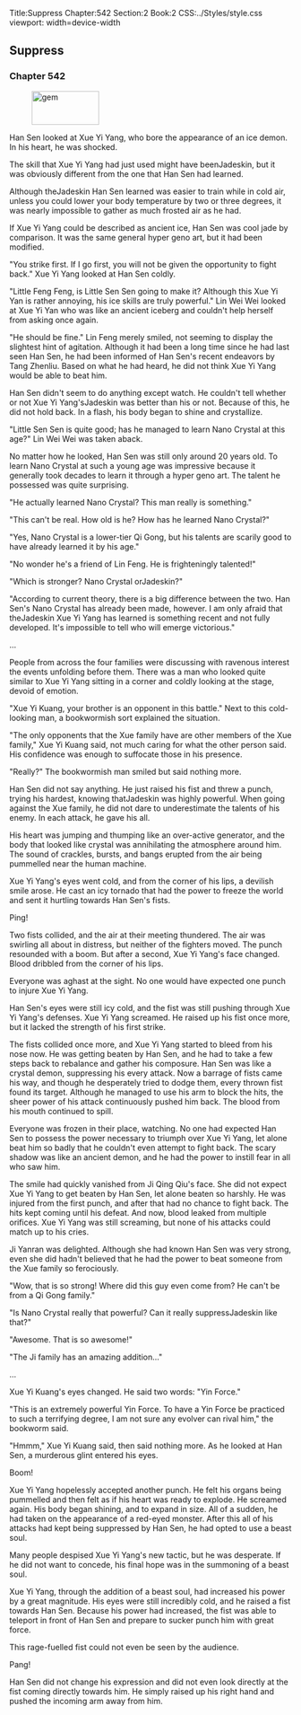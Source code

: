 Title:Suppress 
Chapter:542 
Section:2 
Book:2 
CSS:../Styles/style.css 
viewport: width=device-width
  
## Suppress
### Chapter 542 
<figure>
	<img src="../Images/gem.gif" alt="gem" id="gem" width="120" height="60" />
</figure>
  

  
  Han Sen looked at Xue Yi Yang, who bore the appearance of an ice demon. In his heart, he was shocked.

The skill that Xue Yi Yang had just used might have beenJadeskin, but it was obviously different from the one that Han Sen had learned.

Although theJadeskin Han Sen learned was easier to train while in cold air, unless you could lower your body temperature by two or three degrees, it was nearly impossible to gather as much frosted air as he had.

If Xue Yi Yang could be described as ancient ice, Han Sen was cool jade by comparison. It was the same general hyper geno art, but it had been modified.

"You strike first. If I go first, you will not be given the opportunity to fight back." Xue Yi Yang looked at Han Sen coldly.

"Little Feng Feng, is Little Sen Sen going to make it? Although this Xue Yi Yan is rather annoying, his ice skills are truly powerful." Lin Wei Wei looked at Xue Yi Yan who was like an ancient iceberg and couldn't help herself from asking once again.

"He should be fine." Lin Feng merely smiled, not seeming to display the slightest hint of agitation. Although it had been a long time since he had last seen Han Sen, he had been informed of Han Sen's recent endeavors by Tang Zhenliu. Based on what he had heard, he did not think Xue Yi Yang would be able to beat him.

Han Sen didn't seem to do anything except watch. He couldn't tell whether or not Xue Yi Yang'sJadeskin was better than his or not. Because of this, he did not hold back. In a flash, his body began to shine and crystallize.

"Little Sen Sen is quite good; has he managed to learn Nano Crystal at this age?" Lin Wei Wei was taken aback.

No matter how he looked, Han Sen was still only around 20 years old. To learn Nano Crystal at such a young age was impressive because it generally took decades to learn it through a hyper geno art. The talent he possessed was quite surprising.

"He actually learned Nano Crystal? This man really is something."

"This can't be real. How old is he? How has he learned Nano Crystal?"

"Yes, Nano Crystal is a lower-tier Qi Gong, but his talents are scarily good to have already learned it by his age."

"No wonder he's a friend of Lin Feng. He is frighteningly talented!"

"Which is stronger? Nano Crystal orJadeskin?"

"According to current theory, there is a big difference between the two. Han Sen's Nano Crystal has already been made, however. I am only afraid that theJadeskin Xue Yi Yang has learned is something recent and not fully developed. It's impossible to tell who will emerge victorious."

…

People from across the four families were discussing with ravenous interest the events unfolding before them. There was a man who looked quite similar to Xue Yi Yang sitting in a corner and coldly looking at the stage, devoid of emotion.

"Xue Yi Kuang, your brother is an opponent in this battle." Next to this cold-looking man, a bookwormish sort explained the situation.

"The only opponents that the Xue family have are other members of the Xue family," Xue Yi Kuang said, not much caring for what the other person said. His confidence was enough to suffocate those in his presence.

"Really?" The bookwormish man smiled but said nothing more.

Han Sen did not say anything. He just raised his fist and threw a punch, trying his hardest, knowing thatJadeskin was highly powerful. When going against the Xue family, he did not dare to underestimate the talents of his enemy. In each attack, he gave his all.

His heart was jumping and thumping like an over-active generator, and the body that looked like crystal was annihilating the atmosphere around him. The sound of crackles, bursts, and bangs erupted from the air being pummelled near the human machine.

Xue Yi Yang's eyes went cold, and from the corner of his lips, a devilish smile arose. He cast an icy tornado that had the power to freeze the world and sent it hurtling towards Han Sen's fists.

Ping!

Two fists collided, and the air at their meeting thundered. The air was swirling all about in distress, but neither of the fighters moved. The punch resounded with a boom. But after a second, Xue Yi Yang's face changed. Blood dribbled from the corner of his lips.

Everyone was aghast at the sight. No one would have expected one punch to injure Xue Yi Yang.

Han Sen's eyes were still icy cold, and the fist was still pushing through Xue Yi Yang's defenses. Xue Yi Yang screamed. He raised up his fist once more, but it lacked the strength of his first strike.

The fists collided once more, and Xue Yi Yang started to bleed from his nose now. He was getting beaten by Han Sen, and he had to take a few steps back to rebalance and gather his composure. Han Sen was like a crystal demon, suppressing his every attack. Now a barrage of fists came his way, and though he desperately tried to dodge them, every thrown fist found its target. Although he managed to use his arm to block the hits, the sheer power of his attack continuously pushed him back. The blood from his mouth continued to spill.

Everyone was frozen in their place, watching. No one had expected Han Sen to possess the power necessary to triumph over Xue Yi Yang, let alone beat him so badly that he couldn't even attempt to fight back. The scary shadow was like an ancient demon, and he had the power to instill fear in all who saw him.

The smile had quickly vanished from Ji Qing Qiu's face. She did not expect Xue Yi Yang to get beaten by Han Sen, let alone beaten so harshly. He was injured from the first punch, and after that had no chance to fight back. The hits kept coming until his defeat. And now, blood leaked from multiple orifices. Xue Yi Yang was still screaming, but none of his attacks could match up to his cries.

Ji Yanran was delighted. Although she had known Han Sen was very strong, even she did hadn't believed that he had the power to beat someone from the Xue family so ferociously.

"Wow, that is so strong! Where did this guy even come from? He can't be from a Qi Gong family."

"Is Nano Crystal really that powerful? Can it really suppressJadeskin like that?"

"Awesome. That is so awesome!"

"The Ji family has an amazing addition..."

…

Xue Yi Kuang's eyes changed. He said two words: "Yin Force."

"This is an extremely powerful Yin Force. To have a Yin Force be practiced to such a terrifying degree, I am not sure any evolver can rival him," the bookworm said.

"Hmmm," Xue Yi Kuang said, then said nothing more. As he looked at Han Sen, a murderous glint entered his eyes.

Boom!

Xue Yi Yang hopelessly accepted another punch. He felt his organs being pummelled and then felt as if his heart was ready to explode. He screamed again. His body began shining, and to expand in size. All of a sudden, he had taken on the appearance of a red-eyed monster. After this all of his attacks had kept being suppressed by Han Sen, he had opted to use a beast soul.

Many people despised Xue Yi Yang's new tactic, but he was desperate. If he did not want to concede, his final hope was in the summoning of a beast soul.

Xue Yi Yang, through the addition of a beast soul, had increased his power by a great magnitude. His eyes were still incredibly cold, and he raised a fist towards Han Sen. Because his power had increased, the fist was able to teleport in front of Han Sen and prepare to sucker punch him with great force.

This rage-fuelled fist could not even be seen by the audience.

Pang!

Han Sen did not change his expression and did not even look directly at the fist coming directly towards him. He simply raised up his right hand and pushed the incoming arm away from him.
